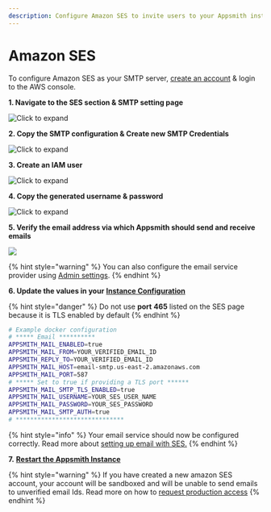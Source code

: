 ```yaml
---
description: Configure Amazon SES to invite users to your Appsmith installation
---
```


# Amazon SES

To configure Amazon SES as your SMTP server, [create an account](https://aws.amazon.com/console/) & login to the AWS console.

**1. Navigate to the SES section & SMTP setting page**

![Click to expand](<../../../../.gitbook/assets/AWS SES.png>)

**2. Copy the SMTP configuration & Create new SMTP Credentials**

![Click to expand](<../../../../.gitbook/assets/AWS SMTP Config.png>)

**3. Create an IAM user**

![Click to expand](<../../../../.gitbook/assets/AWS SES IAM.png>)

**4. Copy the generated username & password**

![Click to expand](<../../../../.gitbook/assets/AWS SMTP CREDS.png>)

**5. Verify the email address via which Appsmith should send and receive emails**

![](<../../../../.gitbook/assets/aws verify email.png>)

{% hint style="warning" %}
You can also configure the email service provider using [Admin settings](./#configure-using-admin-settings).
{% endhint %}

**6. Update the values in your** [**Instance Configuration**](../)

{% hint style="danger" %}
Do not use **port** **465** listed on the SES page because it is TLS enabled by default
{% endhint %}

```bash
# Example docker configuration
# ***** Email **********
APPSMITH_MAIL_ENABLED=true
APPSMITH_MAIL_FROM=YOUR_VERIFIED_EMAIL_ID
APPSMITH_REPLY_TO=YOUR_VERIFIED_EMAIL_ID
APPSMITH_MAIL_HOST=email-smtp.us-east-2.amazonaws.com
APPSMITH_MAIL_PORT=587
# ***** Set to true if providing a TLS port ******
APPSMITH_MAIL_SMTP_TLS_ENABLED=true
APPSMITH_MAIL_USERNAME=YOUR_SES_USER_NAME
APPSMITH_MAIL_PASSWORD=YOUR_SES_PASSWORD
APPSMITH_MAIL_SMTP_AUTH=true
# ******************************
```

{% hint style="info" %}
Your email service should now be configured correctly. Read more about [setting up email with SES.](https://docs.aws.amazon.com/ses/latest/dg/setting-up.html)
{% endhint %}

**7.** [**Restart the Appsmith Instance**](../)

{% hint style="warning" %}
If you have created a new amazon SES account, your account will be sandboxed and will be unable to send emails to unverified email Ids. Read more on how to [request production access](https://docs.aws.amazon.com/ses/latest/DeveloperGuide/request-production-access.html)
{% endhint %}
